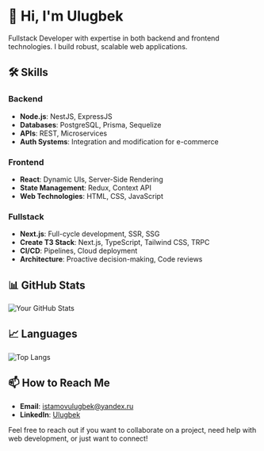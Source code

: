 # 👋 Hi, I'm Ulugbek

Fullstack Developer with expertise in both backend and frontend technologies. I build robust, scalable web applications.

## 🛠️ Skills

### Backend
- **Node.js**: NestJS, ExpressJS
- **Databases**: PostgreSQL, Prisma, Sequelize
- **APIs**: REST, Microservices
- **Auth Systems**: Integration and modification for e-commerce

### Frontend
- **React**: Dynamic UIs, Server-Side Rendering
- **State Management**: Redux, Context API
- **Web Technologies**: HTML, CSS, JavaScript

### Fullstack
- **Next.js**: Full-cycle development, SSR, SSG
- **Create T3 Stack**: Next.js, TypeScript, Tailwind CSS, TRPC
- **CI/CD**: Pipelines, Cloud deployment
- **Architecture**: Proactive decision-making, Code reviews

## 📊 GitHub Stats
![Your GitHub Stats](https://github-readme-stats.vercel.app/api?username=ulaista&show_icons=true&theme=radical)

## 📈 Languages
![Top Langs](https://github-readme-stats.vercel.app/api/top-langs/?username=ulaista&layout=compact&theme=radical)

## 📫 How to Reach Me
- **Email**: [istamovulugbek@yandex.ru](mailto:istamovulugbek@yandex.ru)
- **LinkedIn**: [Ulugbek](https://linkedin.com/in/yourprofile](https://www.linkedin.com/in/ulugbek-istamov/))

Feel free to reach out if you want to collaborate on a project, need help with web development, or just want to connect!
